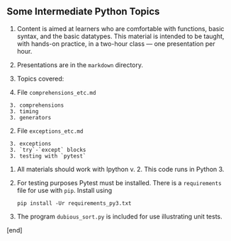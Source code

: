 ## Some Intermediate Python Topics

 1. Content is aimed at learners who are comfortable with functions, basic syntax, and the basic datatypes. This material is intended to be taught, with hands-on practice, in a two-hour class — one presentation per hour.

 1. Presentations are in the `markdown` directory.

 1. Topics covered:

   2. File `comprehensions_etc.md`

     3. comprehensions
     3. timing
     3. generators

   2. File `exceptions_etc.md`

     3. exceptions
     3. `try`-`except` blocks
     3. testing with `pytest`

 1. All materials should work with Ipython v. 2. This code runs in Python 3.

 1. For testing purposes Pytest must be installed. There is a `requirements` file for use with `pip`. Install using

        pip install -Ur requirements_py3.txt

 1. The program `dubious_sort.py` is included for use illustrating unit tests.

[end]
